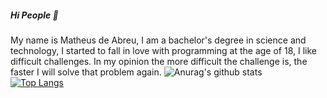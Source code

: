 ##### Hi People 👋
My name is Matheus de Abreu,
I am a bachelor's degree in science and technology, I started to fall in love with programming at the age of 18, I like difficult challenges.
In my opinion the more difficult the challenge is, the faster I will solve that problem again.
![Anurag's github stats](https://github-readme-stats.vercel.app/api?username=anuraghazra&show_icons=true&theme=radical)
<br>
[![Top Langs](https://github-readme-stats.vercel.app/api/top-langs/?username=Matheus297&layout=compact)](https://github.com/anuraghazra/github-readme-stats)
